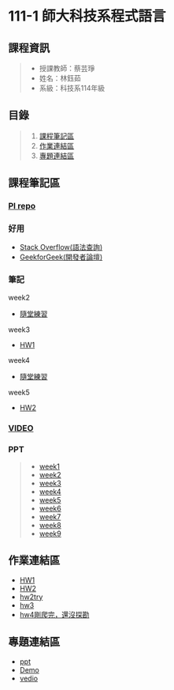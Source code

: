 # 111-1 師大科技系程式語言
## 課程資訊
> + 授課教師：蔡芸琤
> + 姓名：林鈺茹
> + 系級：科技系114年級
## 目錄
> 1. [課程筆記區]()
> 2. [作業連結區]()
> 3. [專題連結區]()
## 課程筆記區
### [Pl repo](https://docs.google.com/spreadsheets/d/1hRIOovstwJst0SXgM_bogjYsrHLVZv4uVOkmYrgbql0/edit#gid=948403574)
### 好用
+ [Stack Overflow(語法查詢)](https://stackoverflow.com/)
+ [GeekforGeek(開發者論壇)](https://www.geeksforgeeks.org/python-programming-language/)

### 筆記
week2 
+ [隨堂練習](https://github.com/Lindergithub/PL/blob/main/111-1%20Pl%20W1%20practice.ipynb) 

week3
+ [HW1](https://github.com/Lindergithub/PL/blob/main/111-1%20W3%20HW1.ipynb)

week4
+ [隨堂練習](https://github.com/Lindergithub/PL/blob/main/w4%20prctice.ipynb)

week5
+ [HW2](https://github.com/Lindergithub/PL/tree/main/pl_hw2)

### [VIDEO](https://youtube.com/playlist?list=PLH3VeiMX0ckjFSM8E9OoFZo1AzudBkdzP)

### PPT
> + [week1](https://docs.google.com/presentation/d/e/2PACX-1vS_11f3KIeNeqmInAKfHaDzOTxK_ff05aI3H3hanLX1qI6Z8iHhbOfqEUgl3Gzx3s1pYtjIZcdzECSP/pub?start=false&loop=false&delayms=3000&slide=id.p)
> + [week2](https://docs.google.com/presentation/d/e/2PACX-1vQa2_6HxpBPDUjViqvd82AqQfnywwWwETU60fLexCe7ADD8A7kHkpGjkmO6kCSYyw-AFrSCfG3THXiA/pub?start=false&loop=false&delayms=3000&slide=id.p) 
> + [week3](https://docs.google.com/presentation/d/e/2PACX-1vSAw9A5Eu_lHKzShkG8CacnBGk4xauhztCRro8AaxmllMd-gGR3iZpgeV2q8Yz4Fm7CRgfW7fmZSnTJ/pub?start=false&loop=false&delayms=3000&slide=id.p) 
> + [week4](https://docs.google.com/presentation/d/e/2PACX-1vRR3pc8mhMsa4xByYW6vKqtJiJCsAaeLLCvmRVf3RquXZDwY3yk0H9vcF3CGwkVh5ypqe5Yto0-E88d/pub?start=false&loop=false&delayms=3000&slide=id.p) 
> + [week5](https://docs.google.com/presentation/d/e/2PACX-1vRB9etAYcIULZFrawJ1_e1g_0jHvTSZMIBxzCbGMVSwaO92n-lf-T-4Ye9U6M0r25hqugHUI8smMPOZ/pub?start=false&loop=false&delayms=3000&slide=id.p) 
> + [week6](https://docs.google.com/presentation/d/e/2PACX-1vSKqly4jm5pdKscVPAGZvHkc-bfGa3X0P5SYGTIv0HoOTLfV94L7UVWcWnchhdRUTTsEYVqlyQ0wi23/pub?start=false&loop=false&delayms=3000&slide=id.p) 
> + [week7](https://docs.google.com/presentation/d/e/2PACX-1vSIQhAt8wK9K6tgOx9xCsg8cVjZSXgH8Q-whPekB0Zi68fCTwJvmQ_XeJAfrLdohB_jMDn_mblxWCtC/pub?start=false&loop=false&delayms=3000&slide=id.p) 
> + [week8](https://docs.google.com/presentation/d/e/2PACX-1vR0lsj6suoMW-s48VLVaWeXB2vXwcPmvX2jKpXOCuZuEry3VMyAlapumD20gt1DUPiMIT6krRjZba3P/pub?start=false&loop=false&delayms=3000&slide=id.p)
> + [week9](https://docs.google.com/presentation/d/e/2PACX-1vS-XoNDMEDtxpfenW3dO9rkpeGKX0TbF2IfBP-Q7g4mbUft--2lynYvZ9MPej10k0xKub2ekj-mD_DY/pub?start=false&loop=false&delayms=3000&slide=id.p)


## 作業連結區
+ [HW1](https://github.com/Lindergithub/PL/blob/main/111-1%20W3%20HW1.ipynb)
+ [HW2](https://github.com/Lindergithub/PL/tree/main/pl_hw2)
+ [hw2try](https://github.com/Lindergithub/PL/tree/main/%E9%9B%A3%E7%94%A2%E7%9A%84%E7%90%83%E8%A1%A3)
+ [hw3](https://github.com/Lindergithub/PL/blob/main/111-1%20W7%20HW3.ipynb)
+ [hw4剛爬完，還沒探勘](https://github.com/Lindergithub/PL/blob/main/HW4.ipynb)
## 專題連結區
+ [ppt](https://docs.google.com/presentation/d/1ebvmpyLhBC7aWcAzxBVXxNRI3CjWtfYg8HFUM4bXvHA/edit?usp=sharing)
+ [Demo](https://www.figma.com/proto/R7k81IiEVy9jydF4qXruGZ/%E7%A8%8B%E8%A8%AD?node-id=25-4&starting-point-node-id=25%3A4)
+ [vedio](https://youtu.be/I9vfPtHSfY8)
